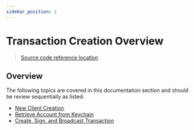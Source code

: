 ```yaml
---
sidebar_position: 1
---
```


# Transaction Creation Overview

> [Source code reference location](https://github.com/chainzero/akash-client/tree/main/akashrpcclient\_withtx)

## Overview

The following topics are covered in this documentation section and should be review sequentially as listed:

* [New Client Creation](./client-new-function.md)
* [Retrieve Account from Keychain](./retrieve-account-from-keyring.md)
* [Create, Sign, and Broadcast Transaction](./broadcast-transaction.md)